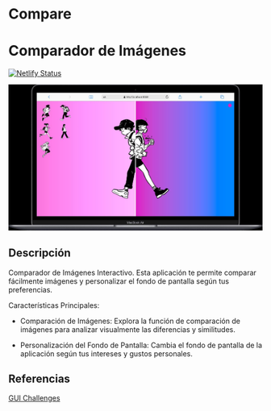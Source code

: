 # Compare

# Comparador de Imágenes

[![Netlify Status](https://api.netlify.com/api/v1/badges/f88d860e-7659-42b8-98aa-d5a538567881/deploy-status)](https://app.netlify.com/sites/compare-ui/deploys)

![Compare](./src/public/mobile.jpg)

## Descripción

Comparador de Imágenes Interactivo. Esta aplicación te permite comparar fácilmente imágenes y personalizar el fondo de pantalla según tus preferencias.

Características Principales:

- Comparación de Imágenes: Explora la función de comparación de imágenes para analizar visualmente las diferencias y similitudes.

- Personalización del Fondo de Pantalla: Cambia el fondo de pantalla de la aplicación según tus intereses y gustos personales.

## Referencias

[GUI Challenges](https://goo.gle/GUIchallenges)
